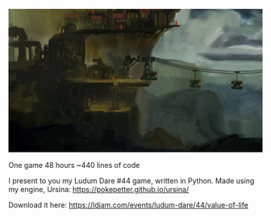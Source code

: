 ![screenshot](value_of_life_screenshot.jpg)

One game
48 hours
~440 lines of code

I present to you my Ludum Dare #44 game, written in Python.
Made using my engine, Ursina: https://pokepetter.github.io/ursina/


Download it here: https://ldjam.com/events/ludum-dare/44/value-of-life
